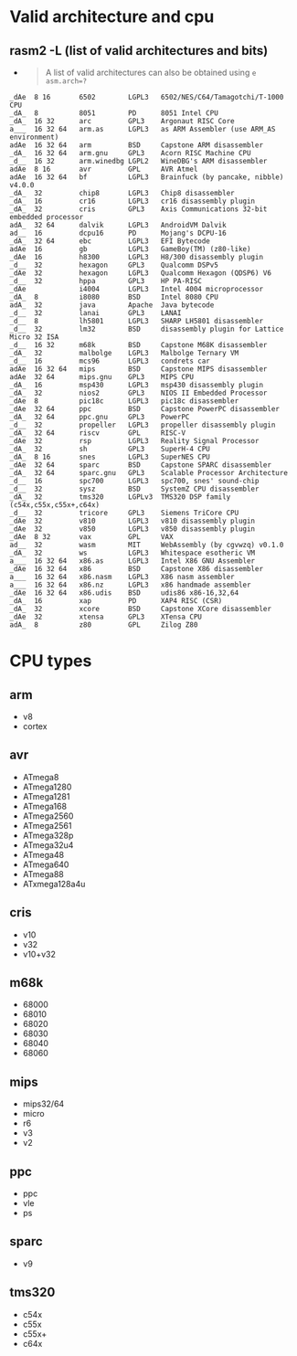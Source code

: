 <!-- TITLE: Valid Arch Cpu -->

# Valid architecture and cpu
## rasm2 -L (list of valid architectures and bits)
  - > A list of valid architectures can also be obtained using `e asm.arch=?` 
	
	
  ```text
_dAe  8 16       6502        LGPL3   6502/NES/C64/Tamagotchi/T-1000 CPU
_dA_  8          8051        PD      8051 Intel CPU
_dA_  16 32      arc         GPL3    Argonaut RISC Core
a___  16 32 64   arm.as      LGPL3   as ARM Assembler (use ARM_AS environment)
adAe  16 32 64   arm         BSD     Capstone ARM disassembler
_dA_  16 32 64   arm.gnu     GPL3    Acorn RISC Machine CPU
_d__  16 32      arm.winedbg LGPL2   WineDBG's ARM disassembler
adAe  8 16       avr         GPL     AVR Atmel
adAe  16 32 64   bf          LGPL3   Brainfuck (by pancake, nibble) v4.0.0
_dA_  32         chip8       LGPL3   Chip8 disassembler
_dA_  16         cr16        LGPL3   cr16 disassembly plugin
_dA_  32         cris        GPL3    Axis Communications 32-bit embedded processor
adA_  32 64      dalvik      LGPL3   AndroidVM Dalvik
ad__  16         dcpu16      PD      Mojang's DCPU-16
_dA_  32 64      ebc         LGPL3   EFI Bytecode
adAe  16         gb          LGPL3   GameBoy(TM) (z80-like)
_dAe  16         h8300       LGPL3   H8/300 disassembly plugin
_d__  32         hexagon     GPL3    Qualcomm DSPv5
_dAe  32         hexagon     LGPL3   Qualcomm Hexagon (QDSP6) V6
_d__  32         hppa        GPL3    HP PA-RISC
_dAe             i4004       LGPL3   Intel 4004 microprocessor
_dA_  8          i8080       BSD     Intel 8080 CPU
adA_  32         java        Apache  Java bytecode
_d__  32         lanai       GPL3    LANAI
_d__  8          lh5801      LGPL3   SHARP LH5801 disassembler
_d__  32         lm32        BSD     disassembly plugin for Lattice Micro 32 ISA
_d__  16 32      m68k        BSD     Capstone M68K disassembler
_dA_  32         malbolge    LGPL3   Malbolge Ternary VM
_d__  16         mcs96       LGPL3   condrets car
adAe  16 32 64   mips        BSD     Capstone MIPS disassembler
adAe  32 64      mips.gnu    GPL3    MIPS CPU
_dA_  16         msp430      LGPL3   msp430 disassembly plugin
_dA_  32         nios2       GPL3    NIOS II Embedded Processor
_dAe  8          pic18c      LGPL3   pic18c disassembler
_dAe  32 64      ppc         BSD     Capstone PowerPC disassembler
_dA_  32 64      ppc.gnu     GPL3    PowerPC
_d__  32         propeller   LGPL3   propeller disassembly plugin
_dA_  32 64      riscv       GPL     RISC-V
_dAe  32         rsp         LGPL3   Reality Signal Processor
_dA_  32         sh          GPL3    SuperH-4 CPU
_dA_  8 16       snes        LGPL3   SuperNES CPU
_dAe  32 64      sparc       BSD     Capstone SPARC disassembler
_dA_  32 64      sparc.gnu   GPL3    Scalable Processor Architecture
_d__  16         spc700      LGPL3   spc700, snes' sound-chip
_d__  32         sysz        BSD     SystemZ CPU disassembler
_dA_  32         tms320      LGPLv3  TMS320 DSP family (c54x,c55x,c55x+,c64x)
_d__  32         tricore     GPL3    Siemens TriCore CPU
_dAe  32         v810        LGPL3   v810 disassembly plugin
_dAe  32         v850        LGPL3   v850 disassembly plugin
_dAe  8 32       vax         GPL     VAX
ad__  32         wasm        MIT     WebAssembly (by cgvwzq) v0.1.0
_dA_  32         ws          LGPL3   Whitespace esotheric VM
a___  16 32 64   x86.as      LGPL3   Intel X86 GNU Assembler
_dAe  16 32 64   x86         BSD     Capstone X86 disassembler
a___  16 32 64   x86.nasm    LGPL3   X86 nasm assembler
a___  16 32 64   x86.nz      LGPL3   x86 handmade assembler
_dAe  16 32 64   x86.udis    BSD     udis86 x86-16,32,64
_dA_  16         xap         PD      XAP4 RISC (CSR)
_dA_  32         xcore       BSD     Capstone XCore disassembler
_dAe  32         xtensa      GPL3    XTensa CPU
adA_  8          z80         GPL     Zilog Z80
```

# CPU types
## arm
- v8
- cortex

## avr
- ATmega8
- ATmega1280
- ATmega1281
- ATmega168
- ATmega2560
- ATmega2561
- ATmega328p
- ATmega32u4
- ATmega48
- ATmega640
- ATmega88
- ATxmega128a4u

## cris
- v10
- v32
- v10+v32

## m68k

- 68000
- 68010
- 68020
- 68030
- 68040
- 68060

## mips
- mips32/64
- micro
- r6
- v3
- v2

## ppc
- ppc
- vle
- ps

## sparc
- v9

## tms320
- c54x
- c55x
- c55x+
- c64x






<p hidden>6502/NES/C64/Tamagotchi/T-1000 CPU 8051 Intel CPU Argonaut RISC Core as ARM Assembler (use ARM_AS environment) Capstone ARM disassembler Acorn RISC Machine CPU WineDBG's ARM disassembler AVR Atmel Brainfuck (by pancake, nibble) v4.0.0 Chip8 disassembler cr16 disassembly plugin Axis Communications 32-bit embedded processor AndroidVM Dalvik Mojang's DCPU-16 EFI Bytecode GameBoy(TM) (z80-like) H8/300 disassembly plugin Qualcomm DSPv5 HP PA-RISC Intel 4004 microprocessor Intel 8080 CPU Java bytecode LANAI SHARP LH5801 disassembler disassembly plugin for Lattice Micro 32 ISA Capstone M68K disassembler Malbolge Ternary VM condrets car Capstone MIPS disassembler MIPS CPU msp430 disassembly plugin NIOS II Embedded Processor pic18c disassembler Capstone PowerPC disassembler PowerPC propeller disassembly plugin RISC-V Reality Signal Processor SuperH-4 CPU SuperNES CPU Capstone SPARC disassembler Scalable Processor Architecture spc700, snes' sound-chip SystemZ CPU disassembler TMS320 DSP family (c54x,c55x,c55x+,c64x) Siemens TriCore CPU v810 disassembly plugin v850 disassembly plugin VAX WebAssembly (by cgvwzq) v0.1.0 Whitespace esotheric VM Intel X86 GNU Assembler Capstone X86 disassembler X86 nasm assembler x86 handmade assembler udis86 x86-16,32,64 XAP4 RISC (CSR) Capstone XCore disassembler XTensa CPU Zilog Z80</p>
